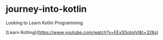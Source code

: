 # journey-into-kotlin
Looking to Learn Kotlin Programming

[Learn Kotling}(https://www.youtube.com/watch?v=EExSSotojVI&t=326s)
